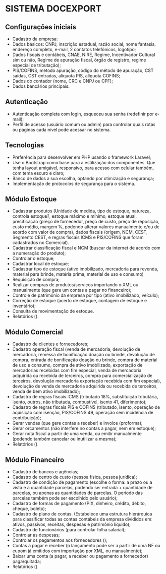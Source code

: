 # SISTEMA DOCEXPORT

## Configurações iniciais
- Cadastro da empresa:
- Dados básicos: CNPJ, inscrição estadual, razão social, nome fantasia, endereço completo, e-mail, 2 contatos telefônicos, logotipo;
- Dados fiscais e contábeis, CNAE, NIRE, Regime, Incentivador Cultural sim ou não, Regime de apuração fiscal, órgão de registro, regime especial de tributação);
- PIS/COFINS, método apuração, código do método de apuração, CST saídas, CST entradas, alíquota PIS, alíquota COFINS; 
- Dados do contador (nome, CRC e CNPJ ou CPF);
- Dados bancários principais.


## Autenticação
- Autenticação completa com login, esqueceu sua senha (redefinir por e-mail);
- Perfil de acesso (usuário comum ou admin) para controlar quais rotas ou páginas cada nível pode acessar no sistema. 

## Tecnologias
- Preferência para desenvolver em PHP usando o framework Laravel;
- Use o Bootstrap como base para a estilização dos componentes. Que tenha layout amigável, responsivo, para acesso com celular também, com tema escuro e claro;
- Banco de dados a sua escolha, optando por otimização e segurança;
- Implementação de protocolos de segurança para o sistema.

## Módulo Estoque
- Cadastrar produtos (Unidade de medida, tipo de estoque, natureza, controla estoque?, estoque máximo e mínimo, estoque atual, precificação (preço de fornecedor, preço de custo, preço de reposição, custo médio, margem %, podendo alterar valores manualmente e/ou de acordo com valor de compra), dados fiscais (origem, NCM, CEST, Segmento CEST, e regras fiscais ICMS e PIS/COFINS que foram cadastrados no Comercial).
- Cadastrar classificação fiscal e NCM (buscar da internet de acordo com a numeração do produto);
- Controlar o estoque;
- Cadastrar local de estoque;
- Cadastrar tipo de estoque (ativo imobilizado, mercadoria para revenda, material para brinde, matéria prima, material de uso e consumo)
- Requisição de compra;
- Realizar compras de produtos/serviços importando o XML ou manualmente (que gere um contas a pagar no financeiro); 
- Controle de patrimônio da empresa por tipo (ativo imobilizado, veículo);
- Correção de estoque (acerto de estoque, contagem de estoque e inventário);
- Consulta de movimentação de estoque.
- Relatórios ().

## Módulo Comercial
- Cadastro de clientes e fornecedores;
- Cadastro operação fiscal (venda de mercadoria, devolução de mercadoria, remessa de bonificação doação ou brinde, devolução de compra, entrada de bonificação doação ou brinde, compra de material de uso e consumo, compra de ativo imobilizado, exportação de mercadorias recebidas com fim especial, venda de mercadoria adquirida ou recebida de terceiros, compra para comercialização de terceiros, devolução mercadoria exportação recebida com fim especial), devolução de venda de mercadoria adquirida ou recebida de terceiros, venda de bem ativo imobilizado);
- Cadastro de regras fiscais ICMS (tributado 18%, substituição tributária, isento, outros, não tributada, combustível, isento 41, diferimento);
- Cadastro de regras fiscais PIS e COFINS (tributado, isento, operação de aquisição com isenção, PIS/COFINS 49, operação sem incidência de contribuição);
- Gerar vendas (que gere contas a receber) e invoice (proforma);
- Gerar orçamentos (não interfere no contas a pagar, nem em estoque);
- Gerar nota fiscal a partir de uma venda, ou emitir manualmente (podendo também cancelar ou inutilizar a mesma);
- Relatórios ().

## Módulo Financeiro
- Cadastro de bancos e agências;
- Cadastro de centro de custo (pessoa física, pessoa jurídica);
- Cadastro de condição de pagamento (escolhe o forma: a prazo ou a vista e a quantidade parcelas, podendo ser entrada + quantidade de parcelas, ou apenas as quantidades de parcelas. O período das parcelas também pode ser escolhido pelo usuário);
- Cadastro de formas de pagamento (PIX, dinheiro, crédito, débito, cheque, boleto);
- Cadastro de plano de contas. (Estabelece uma estrutura hierárquica para classificar todas as contas contábeis da empresa divididos em: ativos, passivos, receitas, despesas e patrimônio líquido);
- Cadastro de funcionários (para controlar folha salarial);
- Controlar as despesas;
- Controlar os pagamentos aos fornecedores ();
- Contas a pagar e receber (o lançamento pode ser a partir de uma NF ou cupom já emitidos com importação por XML, ou manualmente);
- Baixar uma conta (a pagar, a receber ou pagamento a fornecedor) paga/quitada;
- Relatórios ().
